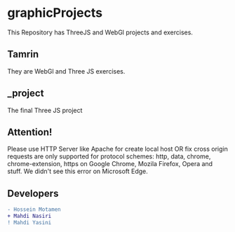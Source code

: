 # graphicProjects
This Repository has ThreeJS and WebGl projects and exercises.
## Tamrin 
They are WebGl and Three JS exercises.
## _project
The final Three JS project
## Attention!
Please use HTTP Server like Apache for create local host OR fix cross origin requests are only supported for protocol schemes: http, data, chrome, chrome-extension, https on Google Chrome, Mozila Firefox, Opera and stuff.
We didn't see this error on Microsoft Edge.
## Developers
```diff
- Hossein Motamen
+ Mahdi Nasiri
! Mahdi Yasini
```
